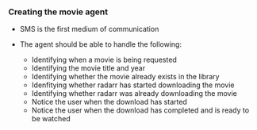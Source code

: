 ### Creating the movie agent

- SMS is the first medium of communication

- The agent should be able to handle the following:
    - Identifying when a movie is being requested
    - Identifying the movie title and year
    - Identifying whether the movie already exists in the library
    - Idenfitying whether radarr has started downloading the movie
    - Identifying whether radarr was already downloading the movie
    - Notice the user when the download has started
    - Notice the user when the download has completed and is ready to be watched


    
